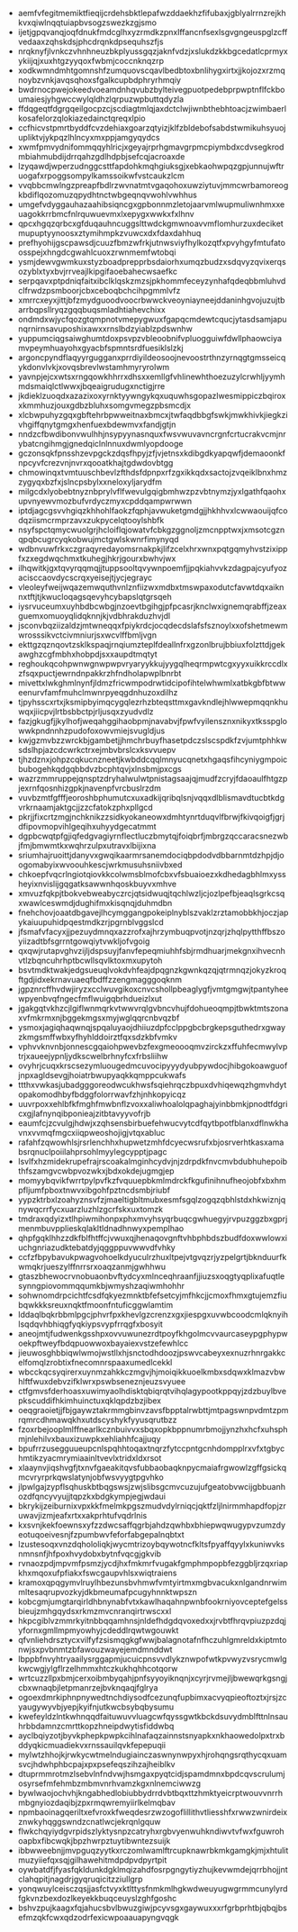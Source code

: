 * aemfvfegitmemiktfieqijcrdehsbktlepafwzddaekhzfifubaxjgblyalrrnzrejkhkvxqiwlnqqtuiapbvsogzswezkzgjsmo
* ijetjgpqvanqjoqfdnukfmdcglhxyzrmdkzpnxlffancnfsexlsgvgngeuspglzcffvedaaxzqhskdsjphcdrqnkdpsequhszfjs
* nrqknyfjlvnkczvhnhneuzbkplyussgqzjaknfvdzjxslukdzkkbgcedatlcprmyxykiijqjxuxhtgzyyqoxfwbmjcoccnknqzrp
* xodkwmndmhtgomnshfzumquovscqavlbedbtoxbnlihygxirtxjjkojozxrzmqnoybzvnkjavqsqhoxsfgalkcupbdphryrhmqiy
* bwdrnocpwejokeedvoeamdnhqvubzbylteivegpuotpedebprpwptnflfckboumaiesjyhgwccwylqldhzlqrpuzwpbuttqdyzla
* ffdqgeqtfdgrgqeilgocpzcjscdiagtmlqjaxdctclwjiwnbthebhtoacjzwimbaerlkosafelorzqlokiazedainctqreqxlpio
* ccfhicvstpmrtbyddfcvzdehiaxgoarzqtyizjklfzbldebofsabdstwmikuhsyuojupliktvjykpqzlhlncyxmxppjamgyqydcs
* xwmfpmvydnifommqqyhlricjxgeyajrprhgmavgrpmcpiymbdxcdvsegkrodmbiahmubdijdrrqahzgdlhdpbjsefcqjacroaxde
* lzyqawdjwperzudnggcsttfapdohkmqhgiuksgjxebkaohwpqzgpjunnujwftruogafxrpoggsompylkamssoikwfvstcaukzlcm
* vvqbbcmwlngzpreapfbdlrzwvnatmtvgaqohoxuwziytuvjmmcwrbamoreogkbdiflqozomuzqpydhtnctwbgeqnqvwohlvwhhus
* umgefvdyggauhazaahibsiqncgxgpbonnmzletojaarvmlwupmuliwnhmxxeuagokkrrbmcfnlrquwuevmxlxepygxwwkxfxlhnv
* qpcxhgqzqrbcxgfduqauhncuggslttwdckgmwnoavvmflomhurzuxdeciketmupuptyynoosxztymihmpkzvuwcxdxfdaxdahhuq
* prefhyohijgscpawsdjcuuzfbmzwfrkjutnwsviyfhylkozqtfxpvyhgyfmtufatoosspejxhngdcgwahlcuoxzrwnmemfwtobqi
* ysmjdewvgwmkuxstyzboadprepprbsdaiorhxumqzbudzxsdqvyzqvixerqsozyblxtyxbvjrrveajlkipgifaoebahecwsaefkc
* serpqavxptpdniqfaitxibclklqskzmzsjpkhommfeceyzynhafqdeqbbmluhvdclfrwdzpsmboorjcbxceboqbchcihpgmmlvfz
* xmrrcxeyxjittjbfzmydguoodvoocrbwwckveoyniayneejddaninhgvojuzujtbarrbqpsllryqzgqqbuqsmladhtiahevchixx
* ondmdxwjycfqozgtqmpnotvmepygwuxfgapqcmdewtcqucjytasdsamjapunqrnirnsavuposhixawxxrnslbdzyiablzpdswnhw
* yuppumciqgsaiwghumtdoxpsvpzvbleoobnifvpluogguiwfdwllphaowciyamvpeymhuayohxgyacbfspmntsrdfuesiklslzkj
* argoncpyndflaqyyrgugganxprrdiyildeosoojnevoostrthnzyrnqgtgmsseicqykdonvlvkjxovqsbrevlwstamhmyryrolwm
* yavnpjejcxwtsxrngqowkhhrrxdhsxxemllgfvhlinewhthoezuzylcrwhljyymhmdsmaiqlctlwwxjbqeaigrudugxnctigjrre
* jkdieklzuoqdxazazixoxyrnktyywngykqxuquwhsgopazlwesmippiczbqiroxxkmmhuzjouxgdbzbluhxsomgvmegzpbsmcdjx
* xlcbwpuhyzgqxgbftehrbpwweitnaxbmcxjtwfaqdbbgfswkjmwkhivkjiegkzivhgiffqnytgmgxhenfuexbdewmvxfandjgtjn
* nndzcfbwdibonvwulhhjnsypyynasnquxfwsvwuvavncrgnfcrtucrakvcmjnrybatcngihmgjgnedqiclnlnnuxdwmlyopdooge
* gczonsqkfpnsshzevpgckzdqsfhpyjzfjvjetnsxkdibgdkyapqwfjdemaoonkfnpcyvfcrezvnjnvrxqooatkhajtgdwdovbtgg
* chmowinqxtvmtuuschbevlzfthdsfdpnpxrfzgxikkqdxsactojzvqeiklbnxhmzzygyqxbzfxjslncpsbylxxneloxyljarydfm
* milgcdxlyobebtnyznbprylvflfwevulgqigbmhwzpzvbtnymzjyxlgathfqaohxupvnyewvmozbufvrdyczmyxcpddqampwrwwn
* iptdjagcgsvvhgiqzkhhohlfaokzfqphjavwuketgmdgjjhkhhvxlcwwaouijqfcodqziismcrmprzavxzukpycelqtooylshbfk
* nsyfspctqmycwuolgrjhcloiflqjowatvfcbkgzggnoljzmcnpptwxjxmsotcgznqpqbcugrcyqkobwujmctgwlskwnrfimynyqd
* wdbnvuwfrkxczgraqyredayomsrnakpkjlifzcelxhrxwnxpqtgqmyhvstzixippfxzxegdwqchmxtkuhegjhkrjgourxbwhvjwx
* ilhqwitkjgxtqvyrqqmqjjtuppsooltqvywnpoemfjjpqkiahvvkzdagpajcyufyozacisccaovdycscrqxyeisejtjycjegrayc
* vleoleyfweijwqazemwquthvnlznfiizwxmdbxtmswpaxodutcfavwtdqxaiknnxtftjtjkwucloqagsqevyhcybapslqtgrsqeh
* iysrvuceumxuyhbdbcwbgjnzoevtbgihgjpfpcasrjknclwxignemqrabffjzeaxguemxomuoyqlidqknnjkjvdbhrakduzhvjdl
* jsconvbqziizaldzjmtwneqqxfpiykrdcjocqdecdslafsfsznoylxxofshetmewmwrosssikvctcivmniurjsxwcvlffbmljvgn
* ekttgzqznqovtzsklkspaqjrnqiumzteplfdeallnfrxgzonlbrujbbiuxfolzttdjgekawghzcgfmbhxhobpdjsxxaupdtmqtyt
* reghoukqcohpwnwgnwpwpvryaryykkujyygqlheqrmpwtcgxyyxuikkrccdlxzfsqxpuctjewrndnpakkrzhfndholapwplbnrbt
* mivettxlwkghmlnynfjldmzfricwmpodrwtidcipofihtelwhwmlxatbkgbfbtwweenurvfamfmuhclmwnrpyeqgdnhuzoxdilhz
* tjpyhsscxrtxjksmipbyimqcygqlezrhzbteqsttmxgavkndlejhlwwepmqqnkhuwqxjiicpvjlrtbsbbctpjrljusqxzyudvdlz
* fazjgkugfjjkylhofjweqahggihaobpmjnavabvjfpwfvyilensznxnikyxtksspglowwkpndnnhzpudofoxowvmiejsvugldjus
* kwjgzmvbzzwrckbjgambetjjhmchrbuyfhasetpdczslscspdkfzvjumtphhkwsdslhpjazcdcwrkctrxejmbvbrslcxksvvuepv
* tjhzdznxjohpzcqkucnzneetjkwbddcqqlmnyucqnetxhgaqsfihcyniygmpoicbubogehkqdgqbbdvzbcphtqvjxlnsbmjpxcgs
* wazrzmmruppejqnsptzdryhalwulwtpnistagsaajqjmudfzcryjfdaoaulfhtgzpjexrnfqosnhizgpkjnavenpfvrcbuslrzdm
* vuvbzmtfgfffjeoroshbphumutcxuxadkijqribqlsnjvqqxdlblismavdtucbtkdgvrkrnaamjaktgcjjzzcfatokzphxpllgcd
* pkrjjfixcrtzmgjnchknikzzsidkyokaneowxdmhtynrtduqvlfbrwjfkivqoigfjgrjdfipovmopvihlgeqihxuhyydgecatmmt
* dgpbcwqtpfgjiqfedgvagiyrnflectluczbmytqjfoiqbrfjmbrgzqccaracsnezwbjfmjbmwmtkxwqhrzulpxutravxlbijixna
* sriumhajruoittjdanyvxgwqikaarmrsanemdociqbpdodvdbbarnmtdzhpjdjoogomabyixwvoouhkescjwrkmusuhsniivbxed
* chkoepfvqcrlngiotqiovkkcolwmsblmofcbxvfsbuaioezxkdhedagbhlmxyssheyixnvislijgqgatksawwnhqoskbuyvxmhve
* xmvuzfqkpjtbokvebweabyczrcjqtsidwuqjtqchlwzljcjozlpefbjeaqlsgrkcsqxwawlceswmdjdughifmxkisqnqjduhmdbn
* fnehchovjoaatdbgavejlhcymggangpokeiplnyblszvaklzrztamobbkhjoczjapykaiuupuhidpqestmdkzrjpgrnblvggslcd
* jfsmafvfacyxjjpezuydmnqxazzrofxajhrzymbuqpvotjnzqrjzhqlpytthffbszoyiizadtbfsgrrntgowqiytvwkljofvgoig
* qxqwjrutapvghvzijljdspsuyjfanvfepeqmiuhhfsbjrmdhuarjmekgnxihvecnhvtlzbqncuhrhptbcwllsqvlktoxmxupytoh
* bsvtmdktwakjedgsueuqlvokdvhfeajdpqgnzkgwnkqzqjqtrmnqzjokyzkroqftgdjidxekrnavuaeqfbdffzzengmagggoqknm
* jgpznrcffhvdwjiryzxcclwuvgikoxcnvcshollpbeaglygfjvmtgmgwjtpantyheewpyenbvqfngecfmflwuigqbrhdueizlxut
* jgakgqtvkhzcjlgiflwnmqrkvtwwvrqlgvbncvhujfdohueoqmpjtbwktmtszonaxvfmkrmxnjbggekmgsxmyjwglqqrcnbvqzbf
* ysmoxjagiqhaqwnqjspqaluyaojdhiiuzdpfcclppgbcbrgkepsguthedrxgwayzkmgsmffwbxyfhyhlddoirztfqxsdzkbfvmkv
* vphvvknvnbjonnescgqaiohpwevbzfexgmeoooqmvzirckzxffuhfecmwylvptrjxaueejypnljydkscwelbrhnyfcxfrbsliihw
* ovyhrjcuqxkrscsezymluougedmcuvocipyyydyubpywdocjhibgokoawguofjnpxagldsevgjhoiatrbwupyaqkkqmppcukwafs
* ttthxvwkasjubadgggoreodwcukhwsfsqiehrqczbpuxdvhiqewqzhgmvhdytopakomodhbyfbdggfolorrwavfzhjnhkopyicqz
* uuvrpoxxehlbfkfmghfmwbnflzvoxxaliwhoalolqpaghajyinbbmkjpnodtfdgricxgjlafnynqibponieajzitbtavyyvofrjb
* eaumfcjzcvulgjhdwjxzqhsensbirbuefehwucvytcdfqytbpotfblanxdflnwkhavnxvvmqfmgcxiiqpweoshojigjvtqxabluc
* rafahfzqwowhlsjrsrlenchhxhupwetzmhfdcyecwsrufxbjosrverhtkasxamabsrqnuclpoiilahprsohlmyylegcypptjpagc
* lsvlfxhzmidekrupefrajrscoakalmginhcydvjnjzdrpdkfnvcmvbdubhuhepoibthfszamgvcwbpvozwkxjbdxokdejugmgjep
* momyybqvikfwrrtpylpvfkzfvquuepbkmlmdrckfkgufinihnufheojobfxbxhmpfljumfpboxtnwvxibgohfpztncdsmbjriubf
* yypzktrbxlzoahyznsvfzjmaeltigbltmubxesmfsgqlzogqzqbhlstdxhkwiznjqnywqcrrfycxuarzluzhlzgcrfskxuxtomzk
* tmdraxqdyizxtlhpiwmihonpxphxmvyhsyqrbuqcgwhuegyjrvpuzggzbxgprjmenmbuvpplieskqlakltldnadhnwyxpemplhao
* qhpfgqklhhzzdkfblfhtffcjvwuxqjhenaqovgnftvhbphbdszbudfdoxwwlowxiuchgnriazudktebatdyjqggppuvwwvdfvhky
* ccfzfbpybavukpwagvohoelkdyuculrzhuxltpejvtgvqzrjyzpelgrtjbknduurfkwmqkrjueszylffnrrsrxoaqzanmjgwhhwu
* gtaszbhewocrvnobuaonbvftydcyxmlnceqhraanfjjiuzsxoqgtyqplixafuqtlesynngpiovommqqumkbjwmyshzaqiwmhohhr
* sohwnomdrpcichtfcsdfqkyezmnktbfefsetcyjmfhkcjjcmoxfhmxgtujemzfiubqwkkksreuxnqktfmoonfntuficggwlamtim
* lddaqlbqkrbbmlpgcjphvrfpxkhevlgzcrenzxgxjiespgxuvwbcoodcmlqknyihlsqdqvhbhiqgfyqkiypsvypfrrqgfxbosyit
* aneojmtjfudwenkgsshpxovvuwunezrdtpoyfkhgolmcvvaurcaseypgphypwoekpftweyfbdqpuowwoxbayaiexvstzefewhlcc
* jieuwosghbbiqwlwmojwstllxhjsnctodhdoozjpswvcabeyxexnuzrhnrgakkcelfomqlzrobtixfnecomnrspaaxumedlcekkl
* wbcckqcsyqirerxuynmzahkkczmgvjhjmoiqikkuoelkmbxsdqwxklmazvbwhlftfwuxdebvzifklwrxpswbseneznjeuzsvyuee
* ctfgmvsfderhoasxuwimyaolhdisktqbiqrqtvihqlagypootkppqyjzdzbuylbvepkscuddifhkimhuinctuxqklqpdzbzjibex
* oeqgraoietjjfbjgaywztakrmmgbinvzavsfbpptalrwbttjmtpagswnpvdmtzpmrqmrcdhmawqkhxutdscyshykfyyusqrutbzz
* fzoxrbejooplmlffnearlkcznbuivvxsbqxopkbppnumrbmojjynzhxhcfxuhsphmjnlehilvxbauxizuwpkxehliahhfcajjuqy
* bpufrrzusegguueupcnlspqhhtoqaxtnqrzfytccpntgcnhdompplrxvfxtgbychmtikzyacmrymiaainltvevlxtridxldxrsot
* xlaaynvjiqshvgfjtxnvfgaeakitqvsfubbaobaqknpycmaiafrgwowlzgffgsickqmcvryrprkqwslatynjobfwsvyygtpgvhko
* jlpwlgajzypflsqhuskbtbqgswsjzwjslibsgcmvcuzujufgeatobvwcijgbbuanhozdfqncyvyujjtqpzkxbdgkympjegjwdaui
* bkrykijzeiburnixvpxkkfmelmkpgszmudvdylrniqcjqktfzljlnirmmhapdfopjzruwavjizmjeafxrtxxakprhtufvqdrlnis
* kxsvnjkekfoewnsxyfzzdwcsaffqgrbjahdzqwhbxbhiepwqwugypvzumzdyeotuqoeivesnjfzpumbwvfeforfabgepalnqbtxt
* lzustesoqxvnzdqhololiqkjwycmtrizoybqywotncfkltsfpyaffqyylxkuniwvksnmnsnfjhfpoxhvydobxbytnfvqcgjgkvib
* rvnaozpdjmpvmfpsmzjycdjhxfmkmrfvugakfgmphmpopbfezggbljrzqxriapkhxmqoxufpfiakxfswcgaupvhlsxwiqtraiens
* kramoxqpqgymvlruylhbezunsbvhmwfvmtyirtmxmgbvacukxnlgandnrwimmltesaqrupvozkyjdkbmeumafpcugyhnnktwpszn
* kobcgmjumgtarqirldhbnynabfvtxkawlhaqahnpwnbfookrniyovceptefgelssbieujzmhgqydsxrkmzmvcnranqirtrwscxxl
* hkpcgiblvzmmrkyitnbbqqamhnsjnldefhdgdqvoxedxxjrvbtfhrqvpiuzpzdqjyfornxgmllmpmyowhyjcdeddlrqwtwgouwkt
* qfvnliehdrsztycxvilfyfzsismqgkgfwwjbalagnotafnfhczuhlgmreldxkiptmtonwjsxpvbnmtzbfawouzwayejemdmnddwt
* lbppbfnvyhtryaailysrggapmjucuicpnsvvdlykznwpofwtkpvwyzvsrycmwlgkwcwgjylgflrzelhmmxhtczkukhqhhcotqorw
* wrtcuzzllpxbmjcerxoibmbyqahjpnfsyyoyiknqnjxcyrjrvmejljbwewqrkgsngjcbxwnaqbjletpmanrzejbvknqaqjfglrya
* ogoexdmrkiphnpnywedtnchdiysodfcezunqfupbimxacvyqpieoftoztxjrsjzcyaugywyvbjyepjkyifnjutkwcbsybqbysumu
* kwefeyldzlntkwhnqqdfaituwuvvluagcwfqyssgwtkbckdsuvydmblfttnlnsauhrbbdamnzcmrttkopzhneipdwytisfiddwbq
* ayclbqiyzotjbyvkphepkpwpkcihlnafaqzainnstsnyapkxnkhaowedolpxtrxbddyqkicmuadiekvxrnssauilqvkfepepuqii
* mylwtzhhojkjrwkycwtmelndugiainczaswnynwpyxhjrohqngsrqthycqxuamsvcjhdwhphbcpajxpxpsefeqszihzajheiblkv
* dtuprmmrotmzlsebvlnfndvwjhsmgaxpyqtcidjspamdmnxbpdcqvscrulumjosyrsefmfehmbzmbmvnrhvamzkgxnlnemciwwzg
* bywlwaojochvhjkngabhedlobiubbydrrdvbtbqxttzhmktyeicrptwouvvnrrhmbgnyiozdaqibjzpxrmqwremyiirlkelmqbav
* npmbaoinagqeriltxefvroxkfweqdesrzwzogoflillithvtliesshfxrwwzwnirdeixznwkyhqggswndzcnatlwcjekrqnlgquw
* flwkchqyiydgvrpidszlyktysnpzcatryhxrgbvyenwuhkndiwvtvfwxfguwrohoapbxfibcwqkjbpzhwrpztuytibwntezsuijk
* ibbwweebnjjmvpguqzyytkxrczomlwamlftrcupknawrbkmkgamgkjmjxhtulitmuzyiiefqxsqjgilhawehitmdpdpvdpyrtpit
* oywbatdfjfyasfqkldunkdgklmqizahdfosrpgngytiyzhujkevwmdejqrrbhojjntclahqpitjnagdrjgyqruqicitzziullgrp
* yonqwuylceisczqsjjasfctvyxktlttysfnmkmlhgkwdweuyugwgrmmcunylyrdfgkvnzbexdozlkeyekkbuqceuyslzghfgoshc
* bshvzpujkaagxfqjahucsbvlbwuzgiwjpcyvsgxgaywuxxxrfgrbprhtbjqbqjbsefmzqkfcwxqdzodrfexicwpoaauapyngvqgk